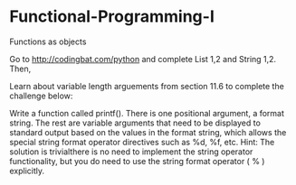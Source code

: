 # Functional-Programming-I
Functions as objects

Go to http://codingbat.com/python and complete List 1,2 and String 1,2. Then,

Learn about variable length arguements from section 11.6 to complete the challenge below:

Write a function called printf(). There is one positional argument, a format string. The rest are variable arguments that need to be displayed to standard output based on the values in the format string, which allows the special string format operator directives such as %d, %f, etc. Hint: The solution is trivialthere is no need to implement the string operator functionality, but you do need to use the string format operator ( % ) explicitly.
